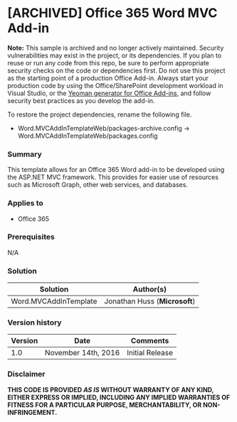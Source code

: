 # [ARCHIVED] Office 365 Word MVC Add-in #

**Note:** This sample is archived and no longer actively maintained. Security vulnerabilities may exist in the project, or its dependencies. If you plan to reuse or run any code from this repo, be sure to perform appropriate security checks on the code or dependencies first. Do not use this project as the starting point of a production Office Add-in. Always start your production code by using the Office/SharePoint development workload in Visual Studio, or the [Yeoman generator for Office Add-ins](https://github.com/OfficeDev/generator-office), and follow security best practices as you develop the add-in.

To restore the project dependencies, rename the following file.

- Word.MVCAddInTemplateWeb/packages-archive.config -> Word.MVCAddInTemplateWeb/packages.config

### Summary ###
This template allows for an Office 365 Word add-in to be developed using the ASP.NET MVC framework.  This provides for easier use of resources such as Microsoft Graph, other web services, and databases.

### Applies to ###
- Office 365

### Prerequisites ###
N/A

### Solution ###
Solution | Author(s)
---------|----------
Word.MVCAddInTemplate | Jonathan Huss (**Microsoft**)

### Version history ###

Version  | Date | Comments
---------| -----| --------
1.0 | November 14th, 2016 | Initial Release

### Disclaimer ###
**THIS CODE IS PROVIDED *AS IS* WITHOUT WARRANTY OF ANY KIND, EITHER EXPRESS OR IMPLIED, INCLUDING ANY IMPLIED WARRANTIES OF FITNESS FOR A PARTICULAR PURPOSE, MERCHANTABILITY, OR NON-INFRINGEMENT.**


